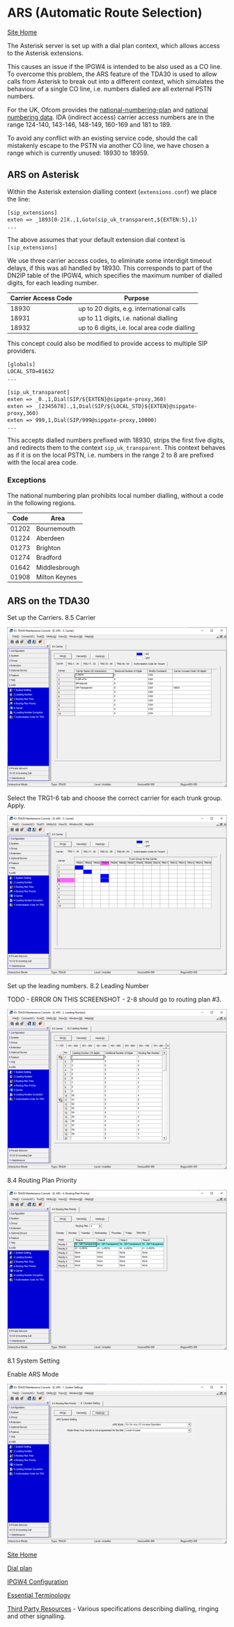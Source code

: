 # ARS (Automatic Route Selection)

[Site Home](../README.md)

The Asterisk server is set up with a dial plan context, which allows access to the Asterisk extensions.

This causes an issue if the IPGW4 is intended to be also used as a CO line.  To overcome this problem, the ARS feature of the TDA30 is used to allow calls from Asterisk to break out into a different context, which simulates the behaviour of a single CO line, i.e. numbers dialled are all external PSTN numbers.

For the UK, Ofcom provides the [national-numbering-plan](https://www.ofcom.org.uk/__data/assets/pdf_file/0013/102613/national-numbering-plan.pdf) and [national numbering data](https://www.ofcom.org.uk/phones-telecoms-and-internet/information-for-industry/numbering/numbering-data).  IDA (indirect access) carrier access numbers are in the range 124-140, 143-146, 148-149, 160-169 and 181 to 189.

To avoid any conflict with an existing service code, should the call mistakenly escape to the PSTN via another CO line, we have chosen a range which is currently unused: 18930 to 18959.

## ARS on Asterisk

Within the Asterisk extension dialling context (`extensions.conf`) we place the line:

```
[sip_extensions]
exten => _1893[0-2]X.,1,Goto(sip_uk_transparent,${EXTEN:5},1)
...
```

The above assumes that your default extension dial context is `[sip_extensions]`

We use three carrier access codes, to eliminate some interdigit timeout delays, if this was all handled by 18930.  This corresponds to part of the DN2IP table of the IPGW4, which specifies the maximum number of dialled digits, for each leading number.

| Carrier Access Code | Purpose                                       |
| ------------------- | --------------------------------------------- |
| 18930               | up to 20 digits, e.g. international calls     |
| 18931               | up to 11 digits, i.e. national dialling       |
| 18932               | up to 6 digits, i.e. local area code dialling |

This concept could also be modified to provide access to multiple SIP providers.

```
[globals]
LOCAL_STD=01632
...

[sip_uk_transparent]
exten => _0.,1,Dial(SIP/${EXTEN}@sipgate-proxy,360)
exten => _[2345678].,1,Dial(SIP/${LOCAL_STD}${EXTEN}@sipgate-proxy,360)
exten => 999,1,Dial(SIP/999@sipgate-proxy,10000)
...
```



This accepts dialled numbers prefixed with 18930, strips the first five digits, and redirects them to the context `sip_uk_transparent`.  This context behaves as if it is on the local PSTN, i.e. numbers in the range 2 to 8 are prefixed with the local area code.

### Exceptions
The national numbering plan prohibits local number dialling, without a code in the following regions.

| Code | Area |
|----|----|
| 01202 | Bournemouth |
| 01224 | Aberdeen |
| 01273 | Brighton |
| 01274 | Bradford |
| 01642 | Middlesbrough |
| 01908 | Milton Keynes |



## ARS on the TDA30

Set up the Carriers.  8.5 Carrier

![](images/TDA30_Carrier.png)


Select the TRG1-6 tab and choose the correct carrier for each trunk group.  Apply.

![](images/TDA30_TrunkCarrier.png)

Set up the leading numbers.  8.2 Leading Number

TODO - ERROR ON THIS SCREENSHOT - 2-8 should go to routing plan #3. 

![](images/TDA30_TrunkLeadingNumber.png)

8.4 Routing Plan Priority

![](images/TDA30_RoutingPlanPriority.png)

8.1 System Setting

Enable ARS Mode

![](images/TDA30_EnableARS.png)

[Site Home](../README.md)

[Dial plan](./Dialplan.md)

[IPGW4 Configuration](./IPGW4.md) 

[Essential Terminology](./Terminology.md) 

[Third Party Resources](../Third%20Party%20Resources/README.md) - Various specifications describing dialling, ringing and other signalling.


